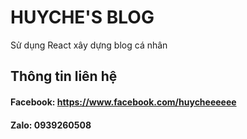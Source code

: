 # HUYCHE'S BLOG

Sử dụng React xây dựng blog cá nhân

## Thông tin liên hệ

#### Facebook: https://www.facebook.com/huycheeeeee

#### Zalo: 0939260508